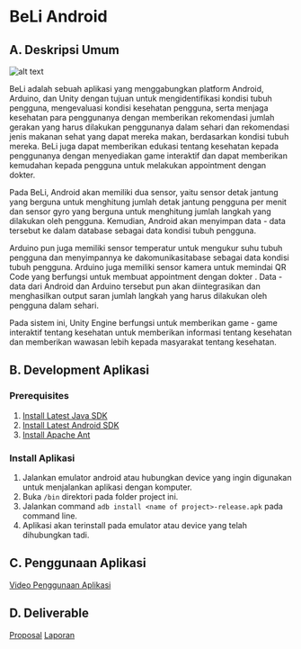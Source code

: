 # BeLi Android

## A. Deskripsi Umum

![alt text](https://drive.google.com/uc?export=view&id=1ji3Jlm3u6425zcdmgUOPzS9C84O6ZYSh)

BeLi adalah sebuah aplikasi yang menggabungkan platform Android, Arduino, dan Unity dengan tujuan untuk mengidentifikasi kondisi tubuh pengguna, mengevaluasi kondisi kesehatan pengguna, serta menjaga kesehatan para penggunanya dengan memberikan rekomendasi jumlah gerakan yang harus dilakukan penggunanya dalam sehari dan rekomendasi jenis makanan sehat yang dapat mereka makan, berdasarkan kondisi tubuh mereka. BeLi juga dapat memberikan edukasi tentang kesehatan kepada penggunanya dengan menyediakan game interaktif dan dapat memberikan kemudahan kepada pengguna untuk melakukan appointment dengan dokter.

Pada BeLi, Android akan memiliki dua sensor, yaitu sensor detak jantung yang berguna untuk menghitung jumlah detak jantung pengguna per menit dan sensor gyro yang berguna untuk menghitung jumlah langkah yang dilakukan oleh pengguna. Kemudian, Android akan menyimpan data - data tersebut ke dalam database sebagai data kondisi tubuh pengguna.

Arduino pun juga memiliki sensor temperatur untuk mengukur suhu tubuh pengguna dan menyimpannya ke dakomunikasitabase sebagai data kondisi tubuh pengguna. Arduino juga memiliki sensor kamera untuk memindai QR Code yang berfungsi untuk membuat appointment dengan dokter . Data - data dari Android dan Arduino tersebut pun akan diintegrasikan dan menghasilkan output saran jumlah langkah yang harus dilakukan oleh pengguna dalam sehari.

Pada sistem ini, Unity Engine berfungsi untuk memberikan game - game interaktif tentang kesehatan untuk memberikan informasi tentang kesehatan dan memberikan wawasan lebih kepada masyarakat tentang kesehatan.

## B. Development Aplikasi

### Prerequisites
1. [Install Latest Java SDK](https://www.oracle.com/technetwork/java/javase/downloads/jdk8-downloads-2133151.html)
2. [Install Latest Android SDK](https://developer.android.com/studio/install)
3. [Install Apache Ant](http://ant.apache.org/)

### Install Aplikasi
1. Jalankan emulator android atau hubungkan device yang ingin digunakan untuk menjalankan aplikasi dengan komputer.
2. Buka `/bin` direktori pada folder project ini.
3. Jalankan command `adb install <name of project>-release.apk` pada command line.
4. Aplikasi akan terinstall pada emulator atau device yang telah dihubungkan tadi.

## C. Penggunaan Aplikasi
[Video Penggunaan Aplikasi](https://www.youtube/com)

## D. Deliverable
[Proposal](https://drive.google.com/file/d/1Y7Ux3YUFwZuOxJE7uHQxdJ02Y3zDQnk1/view?usp=sharing)
[Laporan](https://docs.google.com/document/d/1QJjzUlu202ThwhrDmBorzTN7u4u27Eb1zSuiVLmP--w/edit?usp=sharing)